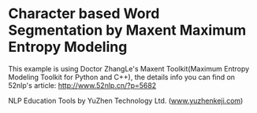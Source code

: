 Character based Word Segmentation by Maxent Maximum Entropy Modeling
====================

This example is using Doctor ZhangLe's Maxent Toolkit(Maximum Entropy
Modeling Toolkit for Python and C++), the details info you can find on
52nlp's article: http://www.52nlp.cn/?p=5682

NLP Education Tools by YuZhen Technology Ltd. (www.yuzhenkeji.com)

